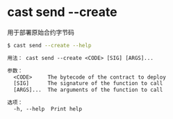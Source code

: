 # cast send --create

用于部署原始合约字节码

```bash
$ cast send --create --help
```

```txt
用法： cast send --create <CODE> [SIG] [ARGS]...

参数：
  <CODE>     The bytecode of the contract to deploy
  [SIG]      The signature of the function to call
  [ARGS]...  The arguments of the function to call

选项：
  -h, --help  Print help
```